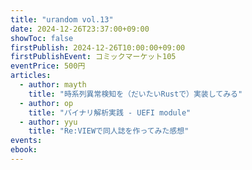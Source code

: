 ```yaml
---
title: "urandom vol.13"
date: 2024-12-26T23:37:00+09:00
showToc: false
firstPublish: 2024-12-26T10:00:00+09:00
firstPublishEvent: コミックマーケット105
eventPrice: 500円
articles:
  - author: mayth
    title: "時系列異常検知を（だいたいRustで）実装してみる"
  - author: op
    title: "バイナリ解析実践 - UEFI module"
  - author: yyu
    title: "Re:VIEWで同人誌を作ってみた感想"
events:
ebook:
---
```

